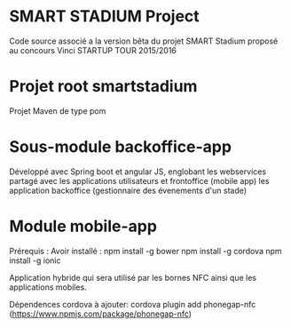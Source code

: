 # SMART STADIUM Project

Code source associé a la version bêta du projet SMART Stadium proposé au concours Vinci STARTUP TOUR 2015/2016

# Projet root smartstadium 

Projet Maven de type pom

# Sous-module backoffice-app

Développé avec Spring boot et angular JS, englobant les webservices partagé avec les applications utilisateurs et 
frontoffice (mobile app) les application backoffice (gestionnaire des évenements d'un stade)

# Module mobile-app

Prérequis : 
Avoir installé : 
npm install -g bower
npm install -g cordova
npm install -g ionic

Application hybride qui sera utilisé par les bornes NFC ainsi que les applications mobiles.

Dépendences cordova à ajouter: 
cordova plugin add phonegap-nfc (https://www.npmjs.com/package/phonegap-nfc)

